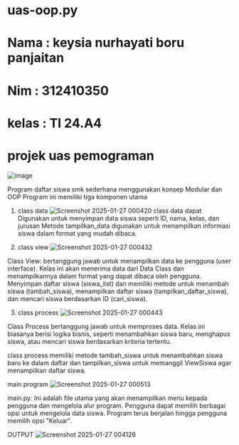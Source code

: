 # uas-oop.py
# Nama : keysia nurhayati boru panjaitan
# Nim : 312410350
# kelas : TI 24.A4
# projek uas pemograman 
![image](https://github.com/user-attachments/assets/e3c61fa6-954c-4da4-a686-b008ed3bb1f5)

Program daftar siswa smk sederhana menggunakan konsep Modular dan OOP Program ini memiliki tiga komponen utama
1. class data
![Screenshot 2025-01-27 000420](https://github.com/user-attachments/assets/56b3772b-2c97-4d58-816e-af07b9f83f8d)
class data dapat Digunakan untuk menyimpan data siswa seperti ID, nama, kelas, dan jurusan Metode tampilkan_data digunakan untuk menampilkan informasi siswa dalam format yang mudah dibaca.


2. class view
![Screenshot 2025-01-27 000432](https://github.com/user-attachments/assets/5f889a41-94bf-48dd-bad9-8f91c0756749)

Class View: bertanggung jawab untuk menampilkan data ke pengguna (user interface). Kelas ini akan menerima data dari Data Class dan menampilkannya dalam format yang dapat dibaca oleh pengguna. Menyimpan daftar siswa (siswa_list) dan memiliki metode untuk menambah siswa (tambah_siswa), menampilkan daftar siswa (tampilkan_daftar_siswa), dan mencari siswa berdasarkan ID (cari_siswa).

3. class process
![Screenshot 2025-01-27 000443](https://github.com/user-attachments/assets/46ee447f-a86f-4099-831c-7f44fa534a54)

Class Process bertanggung jawab untuk memproses data. Kelas ini biasanya berisi logika bisnis, seperti menambahkan siswa baru, menghapus siswa, atau mencari siswa berdasarkan kriteria tertentu.

class process memiliki metode tambah_siswa untuk menambahkan siswa baru ke dalam daftar dan tampilkan_siswa untuk memanggil ViewSiswa agar menampilkan daftar siswa.

 main program
![Screenshot 2025-01-27 000513](https://github.com/user-attachments/assets/849bf8eb-3709-445e-baba-de7ec316b0d9)

main.py: Ini adalah file utama yang akan menampilkan menu kepada pengguna dan mengelola alur program. Pengguna dapat memilih berbagai opsi untuk mengelola data siswa. Program terus berjalan hingga pengguna memilih opsi "Keluar".


OUTPUT
![Screenshot 2025-01-27 004126](https://github.com/user-attachments/assets/40742233-f953-4981-a628-008c07142224)




   
